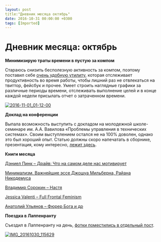 ```yaml
---
layout: post
title:"Дневник месяца октябрь"
date: 2016-10-31 00:00:00 +0300
tags: [Imported]
---
```

# Дневник месяца: октябрь

**Минимизирую траты времени в пустую за компом**

Стараюсь снизить бесполезную активность за компом, поэтому поставил себе [очень удобную утилиту](https://www.rescuetime.com/), которая отслеживает продуктивность во время работы, чтобы лишний раз не отвлекаться на твиттор, фейсбук и прочее. Умеет строить наглядные графики за различные периоды времени, отслеживать выполнение целей и в конце каждой недели присылать отчет о затраченном времени.

[![2016-11-01_01-12-00](https://vlaim.s3.amazonaws.com/uploads/2016/11/2016-11-01_01-12-00-1024x558.png)](https://vlaim.s3.amazonaws.com/uploads/2016/11/2016-11-01_01-12-00.png)

**Доклад на конференции**

Выпала возможность выступить с докладом на молодежной школе-семинаре им. А.А. Вавилова «Проблемы управления в технических системах». Своим выступлением остался не на 100% доволен, однако это был хороший опыт. Статью должны скоро напечатать в сборнике, презентация, кому интересно, [лежит здесь](http://www.slideshare.net/vjalexeyev/ss-67831994).

**Книги месяца**

[Дэниел Пинк – Драйв: Что на самом деле нас мотивирует](https://blog.alexeyev.me/2016/10/daniel-pink/ "Редактировать «Книга #18: Дэниел Пинк – Драйв: Что на самом деле нас мотивирует»")

[Минимализм. Важнейшие эссе Джошуа Мильберна, Райана Никодемуса](https://blog.alexeyev.me/2016/10/theminimalists/ "Книга #19: Минимализм. Важнейшие эссе Джошуа Мильберна, Райана Никодемуса")

[Владимир Сорокин – Настя](https://blog.alexeyev.me/2016/11/sorokin-nastya/)

[Jessica Valenti – Full Frontal Feminism](https://blog.alexeyev.me/2016/11/full-frontal-feminism/ "Книга #21: Jessica Valenti – Full Frontal Feminism")

[Анатолий Ульянов – Фюрер Бога и др](https://blog.alexeyev.me/2016/11/ulyanov/ "Книга #22: Анатолий Ульянов – Фюрер Бога и др.")

**Поездка в Лаппенранту**

Съездил в Лаппенранту на день, [фотки поместились в отдельный пост](https://blog.alexeyev.me/2016/11/lappeenranta/ "Лаппенранта").

[![IMG_20161030_115629](https://vlaim.s3.amazonaws.com/uploads/2016/11/IMG_20161030_115629.jpg)](https://vlaim.s3.amazonaws.com/uploads/2016/11/IMG_20161030_115629.jpg)
